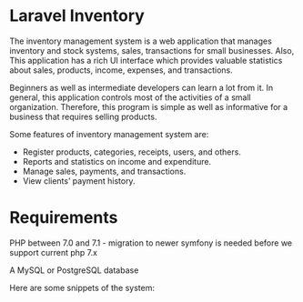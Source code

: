 <h1>Laravel Inventory</h1>
<p>The inventory management system is a web application that manages inventory and stock systems, sales, transactions for small businesses. Also, This application has a rich UI interface which provides valuable statistics about sales, products, income, expenses, and transactions.</p>
<p>Beginners as well as intermediate developers can learn a lot from it. In general, this application controls most of the activities of a small organization. Therefore, this program is simple as well as informative for a business that requires selling products.</p>
<p>Some features of inventory management system are:</p>
<ul>
    <li>Register products, categories, receipts, users, and others.</li>
    <li>Reports and statistics on income and expenditure.</li>
    <li>Manage sales, payments, and transactions.</li>
    <li>View clients’ payment history.</li>
</ul>
<h1>Requirements</h1>
<p>PHP between 7.0 and 7.1 - migration to newer symfony is needed before we support current php 7.x</p>
<p>A MySQL or PostgreSQL database</p>
<p>Here are some snippets of the system:</p>

